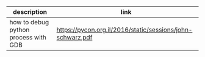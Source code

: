 |description|link|
|-|-|
|how to debug python process with GDB|https://pycon.org.il/2016/static/sessions/john-schwarz.pdf|
